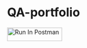 # QA-portfolio


[<img src="https://run.pstmn.io/button.svg" alt="Run In Postman" style="width: 128px; height: 32px;">](https://god.gw.postman.com/run-collection/30340129-9f204385-6e37-40a8-8c66-c545028aa289?action=collection%2Ffork&source=rip_markdown&collection-url=entityId%3D30340129-9f204385-6e37-40a8-8c66-c545028aa289%26entityType%3Dcollection%26workspaceId%3D3787d95b-f6ee-438c-bb4c-b14f23f41a33#?env%5BBook%20environment%5D=W3sia2V5IjoiYmFzZV91cmwiLCJ2YWx1ZSI6Imh0dHBzOi8vc2ltcGxlLWJvb2tzLWFwaS5nbGl0Y2gubWUiLCJlbmFibGVkIjp0cnVlLCJ0eXBlIjoiZGVmYXVsdCIsInNlc3Npb25WYWx1ZSI6Imh0dHBzOi8vc2ltcGxlLWJvb2tzLWFwaS5nbGl0Y2gubWUiLCJzZXNzaW9uSW5kZXgiOjB9XQ==)


